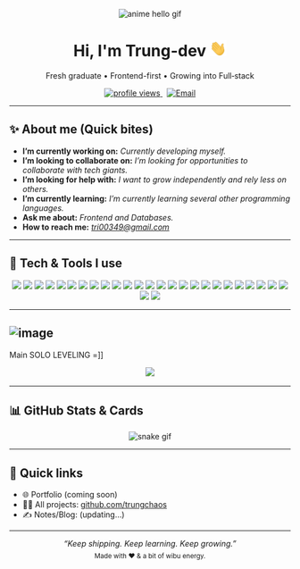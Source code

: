 
<!-- Profile README generated by ChatGPT — feel free to tweak anything! -->

<p align="center">
  <img src="https://media.giphy.com/media/OPU6wzx8JrHna/giphy.gif" width="180" alt="anime hello gif">
</p>

<h1 align="center">Hi, I'm Trung-dev <img src="https://raw.githubusercontent.com/ABSphreak/ABSphreak/master/gifs/Hi.gif" width="30"/></h1>
<p align="center">
  Fresh graduate • Frontend-first • Growing into Full‑stack
</p>

<p align="center">
  <a href="https://github.com/trungchaos">
    <img src="https://komarev.com/ghpvc/?username=trungchaos&label=Profile%20views&style=flat" alt="profile views" />
  </a>
  &nbsp;
  <a href="mailto:tri00349@gmail.com">
    <img alt="Email" src="https://img.shields.io/badge/Email-tri00349%40gmail.com-red">
  </a>
</p>

---

## ✨ About me (Quick bites)

- **I’m currently working on:** *Currently developing myself.*  
- **I’m looking to collaborate on:** *I’m looking for opportunities to collaborate with tech giants.*  
- **I’m looking for help with:** *I want to grow independently and rely less on others.*  
- **I’m currently learning:** *I’m currently learning several other programming languages.*  
- **Ask me about:** *Frontend and Databases.*  
- **How to reach me:** *tri00349@gmail.com*  



---

## 🧰 Tech & Tools I use

<p align="center">
  <img src="https://img.shields.io/badge/AWS-232F3E?logo=amazon-aws&logoColor=white" />
  <img src="https://img.shields.io/badge/Bootstrap-7952B3?logo=bootstrap&logoColor=white" />
  <img src="https://img.shields.io/badge/CSS3-1572B6?logo=css3&logoColor=white" />
  <img src="https://img.shields.io/badge/Dart-0175C2?logo=dart&logoColor=white" />
  <img src="https://img.shields.io/badge/Docker-2496ED?logo=docker&logoColor=white" />
  <img src="https://img.shields.io/badge/Flutter-02569B?logo=flutter&logoColor=white" />
  <img src="https://img.shields.io/badge/Git-F05032?logo=git&logoColor=white" />
  <img src="https://img.shields.io/badge/HTML5-E34F26?logo=html5&logoColor=white" />
  <img src="https://img.shields.io/badge/Java-007396?logo=java&logoColor=white" />
  <img src="https://img.shields.io/badge/JavaScript-F7DF1E?logo=javascript&logoColor=black" />
  <img src="https://img.shields.io/badge/Jenkins-D24939?logo=jenkins&logoColor=white" />
  <img src="https://img.shields.io/badge/Kotlin-7F52FF?logo=kotlin&logoColor=white" />
  <img src="https://img.shields.io/badge/Linux-FCC624?logo=linux&logoColor=black" />
  <img src="https://img.shields.io/badge/MongoDB-47A248?logo=mongodb&logoColor=white" />
  <img src="https://img.shields.io/badge/Microsoft%20SQL%20Server-CC2927?logo=microsoftsqlserver&logoColor=white" />
  <img src="https://img.shields.io/badge/MySQL-4479A1?logo=mysql&logoColor=white" />
  <img src="https://img.shields.io/badge/Node.js-339933?logo=nodedotjs&logoColor=white" />
  <img src="https://img.shields.io/badge/PostgreSQL-4169E1?logo=postgresql&logoColor=white" />
  <img src="https://img.shields.io/badge/Python-3776AB?logo=python&logoColor=white" />
  <img src="https://img.shields.io/badge/React-61DAFB?logo=react&logoColor=black" />
  <img src="https://img.shields.io/badge/React%20Native-61DAFB?logo=react&logoColor=black" />
  <img src="https://img.shields.io/badge/Spring-6DB33F?logo=spring&logoColor=white" />
  <img src="https://img.shields.io/badge/Tailwind_CSS-06B6D4?logo=tailwindcss&logoColor=white" />
  <img src="https://img.shields.io/badge/TypeScript-3178C6?logo=typescript&logoColor=white" />
  <img src="https://img.shields.io/badge/Unity-000000?logo=unity&logoColor=white" />
  <img src="https://img.shields.io/badge/Unreal%20Engine-313131?logo=unrealengine&logoColor=white" />
  <img src="https://img.shields.io/badge/Vue.js-4FC08D?logo=vuedotjs&logoColor=white" />
</p>

---

## <img width="128" height="128" alt="image" src="https://github.com/user-attachments/assets/686527da-0d64-4ca2-bc6a-9f5c96631b79" />
 Main SOLO LEVELING =]]
<p align="center">
  <img src="https://i.pinimg.com/originals/9f/68/9e/9f689e21e45b184ed19d88ac705dbfe3.gif"/>
</p>

---

## 📊 GitHub Stats & Cards

<p align="center">
  <img src="https://github.com/trungchaos/trungchaos/blob/output/github-contribution-grid-snake.svg" alt="snake gif" />
</p>

---

## 🔗 Quick links
- 🌐 Portfolio (coming soon)
- 🧑‍💻 All projects: <a href="https://github.com/trungchaos?tab=repositories">github.com/trungchaos</a>
- ✍️ Notes/Blog: (updating…)

---

<p align="center">
  <i>“Keep shipping. Keep learning. Keep growing.”</i><br/>
  <sub>Made with ❤️ & a bit of wibu energy.</sub>
</p>
